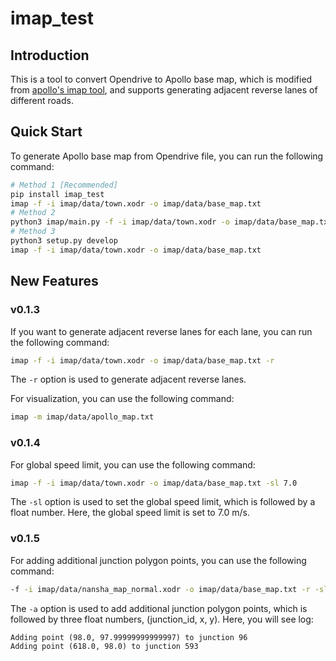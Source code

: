 
# imap_test

## Introduction
This is a tool to convert Opendrive to Apollo base map, which is modified from
[apollo's imap tool](https://github.com/daohu527/imap), 
and supports generating adjacent reverse lanes of different roads.

## Quick Start
To generate Apollo base map from Opendrive file, you can run the following command:
```bash
# Method 1 [Recommended]
pip install imap_test
imap -f -i imap/data/town.xodr -o imap/data/base_map.txt
# Method 2
python3 imap/main.py -f -i imap/data/town.xodr -o imap/data/base_map.txt
# Method 3
python3 setup.py develop
imap -f -i imap/data/town.xodr -o imap/data/base_map.txt
```

## New Features
### v0.1.3
If you want to generate adjacent reverse lanes for each lane, you can run the following command:
```bash
imap -f -i imap/data/town.xodr -o imap/data/base_map.txt -r
```
The `-r` option is used to generate adjacent reverse lanes.

For visualization, you can use the following command:
```bash
imap -m imap/data/apollo_map.txt
```

### v0.1.4
For global speed limit, you can use the following command:
```bash
imap -f -i imap/data/town.xodr -o imap/data/base_map.txt -sl 7.0
```
The `-sl` option is used to set the global speed limit, which is 
followed by a float number. Here, the global speed limit is set to 7.0 m/s.


### v0.1.5
For adding additional junction polygon points, you can use the following command:
```bash
-f -i imap/data/nansha_map_normal.xodr -o imap/data/base_map.txt -r -sl 7.0 -a 96 98.0 97.99999999999997 -a 593 618.0 98.0
```
The `-a` option is used to add additional junction polygon points, which is followed by three float numbers, 
(junction_id, x, y). Here, you will see log:
```
Adding point (98.0, 97.99999999999997) to junction 96
Adding point (618.0, 98.0) to junction 593
```
